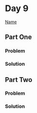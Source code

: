 # Day 9

[Name](https://adventofcode.com/2024/day/9)

## Part One

### Problem

### Solution

## Part Two

### Problem

### Solution
